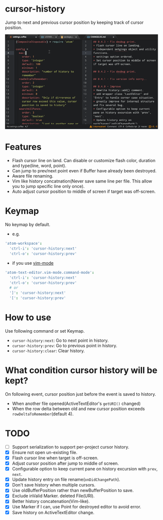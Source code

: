 # cursor-history

Jump to next and previous cursor position by keeping track of cursor position.

![gif](https://raw.githubusercontent.com/t9md/t9md/8b86b09ff01f3dbb45324119cfd41c39f16b115e/img/atom-cursor-history.gif)

# Features

* Flash cursor line on land. Can disable or customize flash color, duration and type(line, word, point).
* Can jump to prev/next point even if Buffer have already been destroyed.
* Aware file renaming.
* Vim like history concatnation(Never save same line per file. This allow you to jump specific line only once).
* Auto adjust cursor position to middle of screen if target was off-screen.

# Keymap

No keymap by default.

* e.g.

```coffeescript
'atom-workspace':
  'ctrl-i': 'cursor-history:next'
  'ctrl-o': 'cursor-history:prev'
```

* if you use [vim-mode](https://atom.io/packages/vim-mode)

```coffeescript
'atom-text-editor.vim-mode.command-mode':
  'ctrl-i': 'cursor-history:next'
  'ctrl-o': 'cursor-history:prev'
  # or
  ']': 'cursor-history:next'
  '[': 'cursor-history:prev'
```

# How to use

Use following command or set Keymap.
* `cursor-history:next`: Go to next point in history.
* `cursor-history:prev`: Go to previous point in history.
* `cursor-history:clear`: Clear history.

# What condition cursor history will be kept?

On following event, cursor position just before the event is saved to history.
* When another file opened(ActiveTextEditor's `getURI()` changed)
* When the row delta between old and new cursor position exceeds `rowDeltaToRemember`(default 4).  

# TODO
- [ ] Support serialization to support per-project cursor history.
- [x] Ensure not open un-existing file.
- [x] Flash cursor line when target is off-screen.
- [x] Adjust cursor position after jump to middle of screen.
- [x] Configurable option to keep current pane on history excursion with `prev`, `next`.
- [x] Update history entry on file rename(`onDidChangePath`).
- [x] Don't save history when multiple cursors.
- [x] Use oldBufferPosition rather than newBufferPosition to save.
- [x] Exclude inValid Marker. deleted File(URI).
- [x] Better history concatenation(Vim-like).
- [x] Use Marker if I can, use Point for destroyed editor to avoid error.
- [x] Save history on ActiveTextEditor change.
